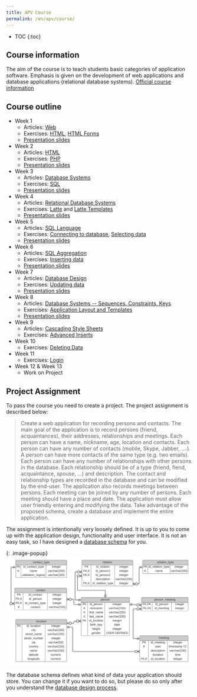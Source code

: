 ```yaml
---
title: APV Course
permalink: /en/apv/course/
---
```


* TOC
{:toc}

## Course information
The aim of the course is to teach students basic categories of application software. Emphasis is given on
the development of web applications and database applications (relational database systems).
[Official course information](http://ects-prog.mendelu.cz/en/plan6937/predmet88060)

## Course outline

- Week 1
    - Articles: [Web](/en/apv/articles/web/)
    - Exercises: [HTML](/en/apv/walkthrough/html/), [HTML Forms](/en/apv/walkthrough/html-forms/)
    - [Presentation slides](/en/apv/slides/web-internet/)
- Week 2
    - Articles: [HTML](/en/apv/articles/html/)
    - Exercises: [PHP](/en/apv/walkthrough/dynamic-page/)
    - [Presentation slides](/en/apv/slides/html/)
- Week 3
    - Articles: [Database Systems](/en/apv/articles/database-systems/)
    - Exercises: [SQL](/en/apv/walkthrough/database/)
    - [Presentation slides](/en/apv/slides/database-systems/)
- Week 4
    - Articles: [Relational Database Systems](/en/apv/articles/database-systems/)
    - Exercises: [Latte](/en/apv/walkthrough/templates/) and [Latte Templates](/en/apv/walkthrough/templates-layout/)
    - [Presentation slides](/en/apv/slides/relational-database/)
- Week 5
    - Articles: [SQL Language](/en/apv/articles/sql-join/)
    - Exercises: [Connecting to database](/en/apv/walkthrough/backend/), [Selecting data](/en/apv/walkthrough/backend-select/)
    - [Presentation slides](/en/apv/slides/sql-join/)
- Week 6
    - Articles: [SQL Aggregation](/en/apv/articles/sql-aggregation/)
    - Exercises: [Inserting data](/en/apv/walkthrough/backend-insert/)
    - [Presentation slides](/en/apv/slides/sql-aggregation/)
- Week 7
    - Articles: [Database Design](/en/apv/articles/database-design/)
    - Exercises: [Updating data](/en/apv/walkthrough/backend-update/)
    - [Presentation slides](/en/apv/slides/database-design/)
- Week 8
    - Articles: [Database Systems -- Sequences, Constraints, Keys](/en/apv/articles/database-tech/)
    - Exercises: [Application Layout and Templates](/en/apv/walkthrough/css/bootstrap/)
    - [Presentation slides](/en/apv/slides/database-tech/)
- Week 9
    - Articles: [Cascading Style Sheets](/en/apv/articles/css/)
    - Exercises: [Advanced Inserts](/en/apv/walkthrough/backend-insert/advanced/todo)
- Week 10
    - Exercises: [Deleting Data](/en/apv/walkthrough/backend-delete)
- Week 11
    - Exercises: [Login](/en/apv/walkthrough/login/)
- Week 12 & Week 13
    - Work on Project

## Project Assignment
To pass the course you need to create a project. The project assignment is
described below:

> Create a web application for recording persons and contacts. The main goal of the application is
> to record persons (friend, acquaintances), their addresses, relationships and meetings.
> Each person can have a name, nickname, age, location and contacts. Each person can have any
> number of contacts (mobile, Skype, Jabber, ....). A person can have more contacts of the
> same type (e.g. two emails). Each person can have any number of relationships
> with other persons in the database. Each relationship should be of a type (friend, fiend, acquaintance, spouse, ...)
> and description. The contact and relationship types are recorded in the database and can be modified by
> the end-user. The application also records meetings between persons. Each meeting can be joined by any number of persons.
> Each meeting should have a place and date.
> The application must allow user friendly entering and modifying the data. Take advantage of the proposed schema,
> create a database and implement the entire application.

The assignment is intentionally very loosely defined. It is up to you to come up with the
application design, functionality and user interface. It is not an easy task, so I have designed a
[database schema](/en/apv/walkthrough/database/#database-schema) for you.

{: .image-popup}
![Database Schema](/en/apv/schema.svg)

The database schema defines what kind of data your application should store. You can change it
if you want to do so, but please do so only after you understand
the [database design process](/en/apv/articles/database-design/).
